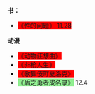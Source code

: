 **书：**

- <span style="background:red">《性的问题》 11.28</span>

**动漫**

- <span style="background:red">《动物狂想曲》</span>
- <span style="background:red">《非枪人生》</span>
- <span style="background:red">《歌舞伎町夏洛克》</span>
- <span style="background:lightgreen">《盾之勇者成名录》</span>  12.4

